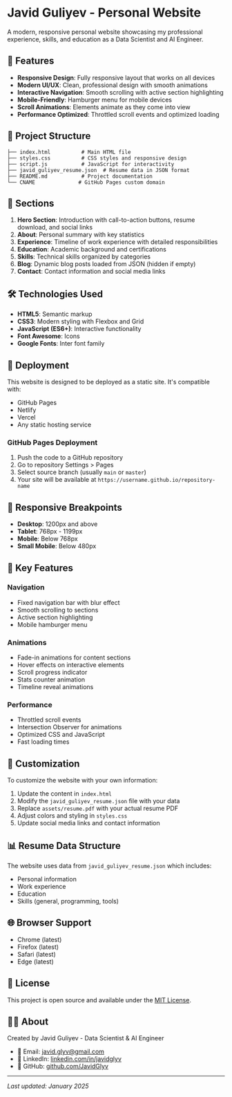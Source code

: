 # Javid Guliyev - Personal Website

A modern, responsive personal website showcasing my professional experience, skills, and education as a Data Scientist and AI Engineer.

## 🌟 Features

- **Responsive Design**: Fully responsive layout that works on all devices
- **Modern UI/UX**: Clean, professional design with smooth animations
- **Interactive Navigation**: Smooth scrolling with active section highlighting
- **Mobile-Friendly**: Hamburger menu for mobile devices
- **Scroll Animations**: Elements animate as they come into view
- **Performance Optimized**: Throttled scroll events and optimized loading

## 📁 Project Structure

```
├── index.html          # Main HTML file
├── styles.css          # CSS styles and responsive design
├── script.js           # JavaScript for interactivity
├── javid_guliyev_resume.json  # Resume data in JSON format
├── README.md           # Project documentation
└── CNAME              # GitHub Pages custom domain
```

## 🎨 Sections

1. **Hero Section**: Introduction with call-to-action buttons, resume download, and social links
2. **About**: Personal summary with key statistics
3. **Experience**: Timeline of work experience with detailed responsibilities
4. **Education**: Academic background and certifications
5. **Skills**: Technical skills organized by categories
6. **Blog**: Dynamic blog posts loaded from JSON (hidden if empty)
7. **Contact**: Contact information and social media links

## 🛠️ Technologies Used

- **HTML5**: Semantic markup
- **CSS3**: Modern styling with Flexbox and Grid
- **JavaScript (ES6+)**: Interactive functionality
- **Font Awesome**: Icons
- **Google Fonts**: Inter font family

## 🚀 Deployment

This website is designed to be deployed as a static site. It's compatible with:

- GitHub Pages
- Netlify
- Vercel
- Any static hosting service

### GitHub Pages Deployment

1. Push the code to a GitHub repository
2. Go to repository Settings > Pages
3. Select source branch (usually `main` or `master`)
4. Your site will be available at `https://username.github.io/repository-name`

## 📱 Responsive Breakpoints

- **Desktop**: 1200px and above
- **Tablet**: 768px - 1199px
- **Mobile**: Below 768px
- **Small Mobile**: Below 480px

## 🎯 Key Features

### Navigation
- Fixed navigation bar with blur effect
- Smooth scrolling to sections
- Active section highlighting
- Mobile hamburger menu

### Animations
- Fade-in animations for content sections
- Hover effects on interactive elements
- Scroll progress indicator
- Stats counter animation
- Timeline reveal animations

### Performance
- Throttled scroll events
- Intersection Observer for animations
- Optimized CSS and JavaScript
- Fast loading times

## 🔧 Customization

To customize the website with your own information:

1. Update the content in `index.html`
2. Modify the `javid_guliyev_resume.json` file with your data
3. Replace `assets/resume.pdf` with your actual resume PDF
4. Adjust colors and styling in `styles.css`
5. Update social media links and contact information

## 📊 Resume Data Structure

The website uses data from `javid_guliyev_resume.json` which includes:

- Personal information
- Work experience
- Education
- Skills (general, programming, tools)

## 🌐 Browser Support

- Chrome (latest)
- Firefox (latest)
- Safari (latest)
- Edge (latest)

## 📄 License

This project is open source and available under the [MIT License](LICENSE).

## 👨‍💻 About

Created by Javid Guliyev - Data Scientist & AI Engineer

- 📧 Email: javid.glyv@gmail.com
- 💼 LinkedIn: [linkedin.com/in/javidglyv](https://linkedin.com/in/javidglyv)
- 🐙 GitHub: [github.com/JavidGlyv](https://github.com/JavidGlyv)

---

*Last updated: January 2025*